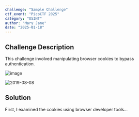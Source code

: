 ```yaml
---
challenge: "Sample Challenge"
ctf_event: "PicoCTF 2025"
category: "OSINT"
author: "Mary Jane"
date: "2025-01-18"
---
```


## Challenge Description
This challenge involved manipulating browser cookies to bypass authentication.

![image](https://github.com/user-attachments/assets/a0c0b43c-25f9-4d69-be59-d50c7b89ca24)

![2019-08-08](https://github.com/user-attachments/assets/7437fed6-89ca-4214-a01f-8532436f1290)


## Solution
First, I examined the cookies using browser developer tools...

